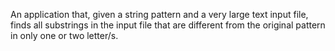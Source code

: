 An application that, given a string pattern and a very large text input file, finds all substrings in the input file that are different from the original pattern in only one or two letter/s.
 
